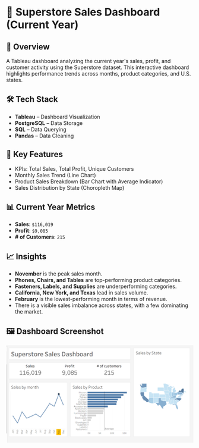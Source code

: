 # 🛒 Superstore Sales Dashboard (Current Year)

## 🧾 Overview
A Tableau dashboard analyzing the current year's sales, profit, and customer activity using the Superstore dataset. This interactive dashboard highlights performance trends across months, product categories, and U.S. states.

## 🛠 Tech Stack
- **Tableau** – Dashboard Visualization  
- **PostgreSQL** – Data Storage  
- **SQL** – Data Querying  
- **Pandas** – Data Cleaning

## 🚀 Key Features
- KPIs: Total Sales, Total Profit, Unique Customers  
- Monthly Sales Trend (Line Chart)  
- Product Sales Breakdown (Bar Chart with Average Indicator)  
- Sales Distribution by State (Choropleth Map)

## 📊 Current Year Metrics
- **Sales**: `$116,019`  
- **Profit**: `$9,085`  
- **# of Customers**: `215`

## 📈 Insights
- **November** is the peak sales month.  
- **Phones, Chairs, and Tables** are top-performing product categories.  
- **Fasteners, Labels, and Supplies** are underperforming categories.  
- **California, New York, and Texas** lead in sales volume.
- **February** is the lowest-performing month in terms of revenue.
- There is a visible sales imbalance across states, with a few dominating the market.

## 🖼 Dashboard Screenshot
![Dashboard Screenshot](./dashboard.png)
